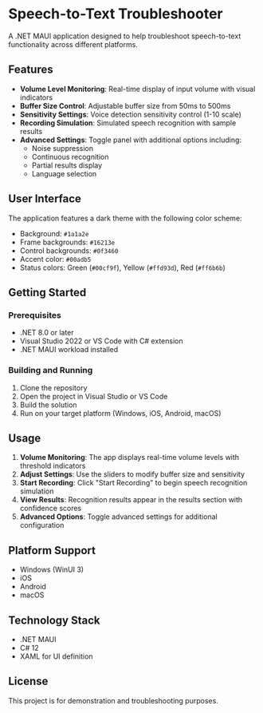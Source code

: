 # Speech-to-Text Troubleshooter

A .NET MAUI application designed to help troubleshoot speech-to-text functionality across different platforms.

## Features

- **Volume Level Monitoring**: Real-time display of input volume with visual indicators
- **Buffer Size Control**: Adjustable buffer size from 50ms to 500ms
- **Sensitivity Settings**: Voice detection sensitivity control (1-10 scale)
- **Recording Simulation**: Simulated speech recognition with sample results
- **Advanced Settings**: Toggle panel with additional options including:
  - Noise suppression
  - Continuous recognition
  - Partial results display
  - Language selection

## User Interface

The application features a dark theme with the following color scheme:
- Background: `#1a1a2e`
- Frame backgrounds: `#16213e`
- Control backgrounds: `#0f3460`
- Accent color: `#00adb5`
- Status colors: Green (`#00cf9f`), Yellow (`#ffd93d`), Red (`#ff6b6b`)

## Getting Started

### Prerequisites

- .NET 8.0 or later
- Visual Studio 2022 or VS Code with C# extension
- .NET MAUI workload installed

### Building and Running

1. Clone the repository
2. Open the project in Visual Studio or VS Code
3. Build the solution
4. Run on your target platform (Windows, iOS, Android, macOS)

## Usage

1. **Volume Monitoring**: The app displays real-time volume levels with threshold indicators
2. **Adjust Settings**: Use the sliders to modify buffer size and sensitivity
3. **Start Recording**: Click "Start Recording" to begin speech recognition simulation
4. **View Results**: Recognition results appear in the results section with confidence scores
5. **Advanced Options**: Toggle advanced settings for additional configuration

## Platform Support

- Windows (WinUI 3)
- iOS
- Android
- macOS

## Technology Stack

- .NET MAUI
- C# 12
- XAML for UI definition

## License

This project is for demonstration and troubleshooting purposes.
